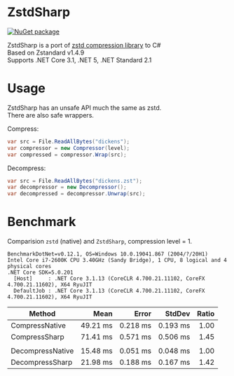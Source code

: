 # ZstdSharp

[![NuGet package](https://img.shields.io/nuget/v/ZstdSharp.Port.svg?logo=NuGet)](https://www.nuget.org/packages/ZstdSharp.Port)

ZstdSharp is a port of [zstd compression library](https://github.com/facebook/zstd) to С#  
Based on Zstandard v1.4.9  
Supports .NET Core 3.1, .NET 5, .NET Standard 2.1

# Usage  

ZstdSharp has an unsafe API much the same as zstd.  
There are also safe wrappers.

Compress:
```c#
var src = File.ReadAllBytes("dickens");
var compressor = new Compressor(level);
var compressed = compressor.Wrap(src);
```

Decompress:
```c#
var src = File.ReadAllBytes("dickens.zst");
var decompressor = new Decompressor();
var decompressed = decompressor.Unwrap(src);
```

# Benchmark

Comparision `zstd` (native) and `ZstdSharp`, compression level = 1.

```
BenchmarkDotNet=v0.12.1, OS=Windows 10.0.19041.867 (2004/?/20H1)
Intel Core i7-2600K CPU 3.40GHz (Sandy Bridge), 1 CPU, 8 logical and 4 physical cores
.NET Core SDK=5.0.201
  [Host]     : .NET Core 3.1.13 (CoreCLR 4.700.21.11102, CoreFX 4.700.21.11602), X64 RyuJIT
  DefaultJob : .NET Core 3.1.13 (CoreCLR 4.700.21.11102, CoreFX 4.700.21.11602), X64 RyuJIT
```

|           Method |     Mean |    Error |   StdDev | Ratio |
|----------------- |---------:|---------:|---------:|------:|
|   CompressNative | 49.21 ms | 0.218 ms | 0.193 ms |  1.00 |
|    CompressSharp | 71.41 ms | 0.571 ms | 0.506 ms |  1.45 |
|                  |          |          |          |       |
| DecompressNative | 15.48 ms | 0.051 ms | 0.048 ms |  1.00 |
|  DecompressSharp | 21.98 ms | 0.188 ms | 0.167 ms |  1.42 |

